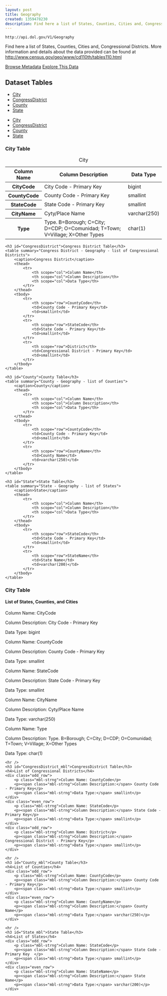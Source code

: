 ```yaml
---
layout: post
title: Geography
created: 1359478230
description: Find here a list of States, Counties, Cities and, Congressional Districts.
---
```


```
http://api.dol.gov/V1/Geography
```

<p>Find here a list of States, Counties, Cities and, Congressional Districts. More information and details about the data provided can be found at <a href="http://www.dol.gov/cgi-bin/leave-dol.asp?exiturl=http://www.census.gov/geo/www/cd110th/tables110.html&amp;exitTitle=U.S.%20Census%20Bureau&amp;fedpage=yes">http://www.census.gov/geo/www/cd110th/tables110.html</a></p>

<a href ="http://api.dol.gov/V1/Geography/$metadata" class="button radius button_dataset">Browse Metadata</a>
<a href ="https://devtools.dol.gov/APISampler/Home/Index1?datasetName=Geography" class="button radius button_dataset">Explore This Data</a>

## Dataset Tables

<div class="dsktp_tbl">
	<ul>
		<li><a href="#City">City</a></li>
		<li><a href="#CongressDistrict">CongressDistrict</a></li>
		<li><a href="#County">County</a></li>
		<li><a href="#State">State</a></li>
	</ul>
</div>

<div class="mbl_tbl">
	<ul>
		<li><a href="#City_mbl">City</a></li>
		<li><a href="#CongressDistrict_mbl">CongressDistrict</a></li>
		<li><a href="#County_mbl">County</a></li>
		<li><a href="#State_mbl">State</a></li>
	</ul>
</div>

<div class="dsktp_tbl">
	<h3 id="City">City Table</h3>
	<table summary="City - Geography - list of States, Counties, and Cities">
		<caption>City</caption>
		<thead>
			<tr>
				<th scope="col">Column Name</th>
				<th scope="col">Column Description</th>
				<th scope="col">Data Type</th>
			</tr>
		</thead>
		<tbody>
			<tr>
				<th scope="row">CityCode</th>
				<td>City Code - Primary Key</td>
				<td>bigint</td>
			</tr>
			<tr>
				<th scope="row">CountyCode</th>
				<td>County Code - Primary Key</td>
				<td>smallint</td>
			</tr>
			<tr>
				<th scope="row">StateCode</th>
				<td>State Code - Primary Key</td>
				<td>smallint</td>
			</tr>
			<tr>
				<th scope="row">CityName</th>
				<td>Cyty/Place Name</td>
				<td>varchar(250)</td>
			</tr>
			<tr>
				<th scope="row">Type</th>
				<td>Type. B=Borough; C=City; D=CDP; O=Comunidad; T=Town; V=Village; X=Other Types</td>
				<td>char(1)</td>
			</tr>
		</tbody>
	</table>

	<h3 id="CongressDistrict">Congress District Table</h3>
	<table summary="Congress District - Geography - list of Congressional Districts">
		<caption>Congress District</caption>
		<thead>
			<tr>
				<th scope="col">Column Name</th>
				<th scope="col">Column Description</th>
				<th scope="col">Data Type</th>
			</tr>
		</thead>
		<tbody>
			<tr>
				<th scope="row">CountyCode</th>
				<td>County Code - Primary Key</td>
				<td>smallint</td>
			</tr>
			<tr>
				<th scope="row">StateCode</th>
				<td>State Code - Primary Key</td>
				<td>smallint</td>
			</tr>
			<tr>
				<th scope="row">District</th>
				<td>Congressional District - Primary Key</td>
				<td>smallint</td>
			</tr>
		</tbody>
	</table>

	<h3 id="County">County Table</h3>
	<table summary="County - Geography - list of Counties">
		<caption>County</caption>
		<thead>
			<tr>
				<th scope="col">Column Name</th>
				<th scope="col">Column Description</th>
				<th scope="col">Data Type</th>
			</tr>
		</thead>
		<tbody>
			<tr>
				<th scope="row">CountyCode</th>
				<td>County Code - Primary Key</td>
				<td>smallint</td>
			</tr>
			<tr>
				<th scope="row">CountyName</th>
				<td>County Name</td>
				<td>varchar(250)</td>
			</tr>
		</tbody>
	</table>

	<h3 id="State">State Table</h3>
	<table summary="State - Geography - list of States">
		<caption>State</caption>
		<thead>
			<tr>
				<th scope="col">Column Name</th>
				<th scope="col">Column Description</th>
				<th scope="col">Data Type</th>
			</tr>
		</thead>
		<tbody>
			<tr>
				<th scope="row">StateCode</th>
				<td>State Code - Primary Key</td>
				<td>smallint</td>
			</tr>
			<tr>
				<th scope="row">StateName</th>
				<td>State Name</td>
				<td>varchar(200)</td>
			</tr>
		</tbody>
	</table>
</div>

<div class="mbl_tbl">
	<h3 id="City_mbl">City Table</h3>
	<h4>List of States, Counties, and Cities</h4>
	<div class="odd_row">
		<p class="mbl-strng">Column Name: CityCode</p>
		<p><span class="mbl-strng">Column Description:</span> City Code - Primary Key</p>
		<p><span class="mbl-strng">Data Type:</span> bigint</p>		
	</div>
	<div class="even_row">
		<p class="mbl-strng">Column Name: CountyCode</p>
		<p><span class="mbl-strng">Column Description:</span> County Code - Primary Key</p>
		<p><span class="mbl-strng">Data Type:</span> smallint</p>		
	</div>
	<div class="odd_row">
		<p class="mbl-strng">Column Name: StateCode</p>
		<p><span class="mbl-strng">Column Description:</span> State Code - Primary Key</p>
		<p><span class="mbl-strng">Data Type:</span> smallint</p>		
	</div>
	<div class="even_row">
		<p class="mbl-strng">Column Name: CityName</p>
		<p><span class="mbl-strng">Column Description:</span> Cyty/Place Name</p>
		<p><span class="mbl-strng">Data Type:</span> varchar(250)</p>		
	</div>
	<div class="odd_row">
		<p class="mbl-strng">Column Name: Type</p>
		<p><span class="mbl-strng">Column Description:</span> Type. B=Borough; C=City; D=CDP; O=Comunidad; T=Town; V=Village; X=Other Types</p>
		<p><span class="mbl-strng">Data Type:</span> char(1)</p>		
	</div>

	<hr />
	<h3 id="CongressDistrict_mbl">CongressDistrict Table</h3>
	<h4>List of Congressional Districts</h4>
	<div class="odd_row">
		<p class="mbl-strng">Column Name: CountyCode</p>
		<p><span class="mbl-strng">Column Description:</span> County Code - Primary Key</p>
		<p><span class="mbl-strng">Data Type:</span> smallint</p>		
	</div>
	<div class="even_row">
		<p class="mbl-strng">Column Name: StateCode</p>
		<p><span class="mbl-strng">Column Description:</span> State Code - Primary Key</p>
		<p><span class="mbl-strng">Data Type:</span> smallint</p>		
	</div>
	<div class="odd_row">
		<p class="mbl-strng">Column Name: District</p>
		<p><span class="mbl-strng">Column Description:</span> Congressional District - Primary Key</p>
		<p><span class="mbl-strng">Data Type:</span> smallint</p>		
	</div>

	<hr />
	<h3 id="County_mbl">County Table</h3>
	<h4>List of Counties</h4>
	<div class="odd_row">
		<p class="mbl-strng">Column Name: CountyCode</p>
		<p><span class="mbl-strng">Column Description:</span> County Code - Primary Key</p>
		<p><span class="mbl-strng">Data Type:</span> smallint</p>		
	</div>
	<div class="even_row">
		<p class="mbl-strng">Column Name: CountyName</p>
		<p><span class="mbl-strng">Column Description:</span> County Name</p>
		<p><span class="mbl-strng">Data Type:</span> varchar(250)</p>		
	</div>

	<hr />
	<h3 id="State_mbl">State Table</h3>
	<h4>List of States</h4>
	<div class="odd_row">
		<p class="mbl-strng">Column Name: StateCode</p>
		<p><span class="mbl-strng">Column Description:</span> State Code - Primary Key 	</p>
		<p><span class="mbl-strng">Data Type:</span> smallint</p>		
	</div>
	<div class="even_row">
		<p class="mbl-strng">Column Name: StateName</p>
		<p><span class="mbl-strng">Column Description:</span> State Name</p>
		<p><span class="mbl-strng">Data Type:</span> varchar(200)</p>		
	</div>
</div>
